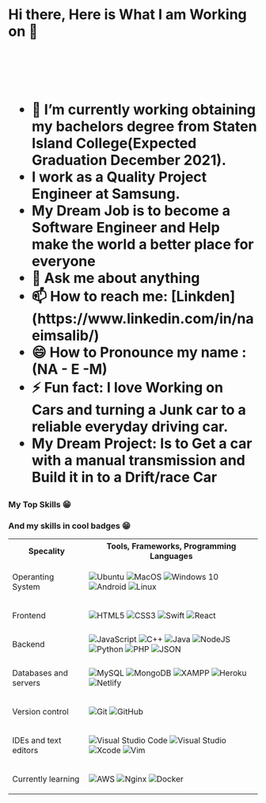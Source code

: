 <h1> Hi there, Here is What I am Working on 👋</h1?>


<br /><br/>
<ul>
<li> 🔭 I’m currently working obtaining my bachelors degree from Staten Island College(Expected Graduation December 2021).</li>
<li> I work as a Quality Project Engineer at Samsung.</li>
<li> My Dream Job is to become a Software Engineer and Help make the world a better place for everyone</li>
<li> 💬 Ask me about anything</li>
<li> 📫 How to reach me: [Linkden](https://www.linkedin.com/in/naeimsalib/)</li>
<li> 😄 How to Pronounce my name : (NA - E -M)
<li> ⚡ Fun fact: I love Working on Cars and turning a Junk car to a reliable everyday driving car.</li>
<li> My Dream Project: Is to Get a car with a manual transmission and Build it in to a Drift/race Car</li>
</ul>

### My Top Skills 😁

### And my skills in cool badges 😁

<table>
  <th>Specality</th>
  <th>Tools, Frameworks, Programming Languages</th>
  <tr>
    <td>
      <p>Operanting System</p>
    </td>
    <td>
      <img alt="Ubuntu" src="https://img.shields.io/badge/Ubuntu-E95420?style=for-the-badge&logo=ubuntu&logoColor=white" />
      <img alt="MacOS" src="https://img.shields.io/badge/mac%20os-000000?style=for-the-badge&logo=apple&logoColor=white" />
      <img alt="Windows 10" src="https://img.shields.io/badge/Windows-0078D6?style=for-the-badge&logo=windows&logoColor=white" />
      <img alt="Android" src="https://img.shields.io/badge/Android-3DDC84?style=for-the-badge&logo=android&logoColor=white" />
      <img alt="Linux" src="https://img.shields.io/badge/Linux-FCC624?style=for-the-badge&logo=linux&logoColor=black">
    </td>
  </tr>
  <tr>
    <td>
      <p>Frontend</p>
    </td>
    <td>
      <img alt="HTML5" src="https://img.shields.io/badge/html5-%23E34F26.svg?style=for-the-badge&logo=html5&logoColor=white"/>
      <img alt="CSS3" src="https://img.shields.io/badge/css3-%231572B6.svg?style=for-the-badge&logo=css3&logoColor=white"/>
      <img alt="Swift" src="https://img.shields.io/badge/swift-%23FA7343.svg?style=for-the-badge&logo=swift&logoColor=white"/>
      <img alt="React" src="https://img.shields.io/badge/react-%2320232a.svg?style=for-the-badge&logo=react&logoColor=%2361DAFB"/>
    </td>
  </tr>
  <tr>
    <td>
      <p>Backend</p>
    </td>
    <td>
      <img alt="JavaScript" src="https://img.shields.io/badge/javascript-%23323330.svg?style=for-the-badge&logo=javascript&logoColor=%23F7DF1E"/>
      <img alt="C++" src="https://img.shields.io/badge/c++-%2300599C.svg?style=for-the-badge&logo=c%2B%2B&logoColor=white"/>
      <img alt="Java" src="https://img.shields.io/badge/java-%23ED8B00.svg?style=for-the-badge&logo=java&logoColor=white"/>
      <img alt="NodeJS" src="https://img.shields.io/badge/node.js-%2343853D.svg?style=for-the-badge&logo=node-dot-js&logoColor=white"/>
      <img alt="Python" src="https://img.shields.io/badge/python-%2314354C.svg?style=for-the-badge&logo=python&logoColor=white"/>
      <img alt="PHP" src="https://img.shields.io/badge/php-%23777BB4.svg?style=for-the-badge&logo=php&logoColor=white"/>
      <img alt="JSON" src="https://img.shields.io/badge/json-5E5C5C?style=for-the-badge&logo=json&logoColor=white" />
    </td>
  </tr>
  <tr>
    <td>
      <p>Databases and servers</p>
    </td>
    <td>
      <img alt="MySQL" src="https://img.shields.io/badge/mysql-%2300f.svg?style=for-the-badge&logo=mysql&logoColor=white"/>
      <img alt="MongoDB" src ="https://img.shields.io/badge/MongoDB-%234ea94b.svg?style=for-the-badge&logo=mongodb&logoColor=white"/>
      <img alt="XAMPP" src="https://img.shields.io/badge/Xampp-F37623?style=for-the-badge&logo=xampp&logoColor=white"/>
      <img alt="Heroku" src="https://img.shields.io/badge/heroku-%23430098.svg?style=for-the-badge&logo=heroku&logoColor=white"/>
      <img alt="Netlify" src="https://img.shields.io/badge/Netlify-00C7B7?style=for-the-badge&logo=netlify&logoColor=white"/>
    </td>
  </tr>
  <tr>
    <td>
      <p>Version control</p>
    </td>
    <td>
      <img alt="Git" src="https://img.shields.io/badge/git-%23F05033.svg?style=for-the-badge&logo=git&logoColor=white"/>
      <img alt="GitHub" src="https://img.shields.io/badge/github-%23121011.svg?style=for-the-badge&logo=github&logoColor=white"/>
    </td>
  </tr>
  <tr>
    <td>
      <p>IDEs and text editors</p>
    </td>
    <td>
      <img alt="Visual Studio Code" src="https://img.shields.io/badge/VisualStudioCode-0078d7.svg?style=for-the-badge&logo=visual-studio-code&logoColor=white"/>
      <img alt="Visual Studio" src="https://img.shields.io/badge/VisualStudio-5C2D91.svg?style=for-the-badge&logo=visual-studio&logoColor=white"/>
      <img alt="Xcode" src="https://img.shields.io/badge/Xcode-007ACC?style=for-the-badge&logo=Xcode&logoColor=white"/>
      <img alt="Vim" src="https://img.shields.io/badge/VIM-%2311AB00.svg?style=for-the-badge&logo=vim&logoColor=white"/>
    </td>
  </tr>
  <tr>
    <td>
      <p>Currently learning</p>
    </td>
    <td>
      <img alt="AWS" src="https://img.shields.io/badge/AWS-%23FF9900.svg?style=for-the-badge&logo=amazon-aws&logoColor=white"/>
      <img alt="Nginx" src="https://img.shields.io/badge/nginx-%23009639.svg?style=for-the-badge&logo=nginx&logoColor=white"/>
      <img alt="Docker" src="https://img.shields.io/badge/docker-%230db7ed.svg?style=for-the-badge&logo=docker&logoColor=white"/>
    </td>
  </tr>
 </table>

<br></br>

